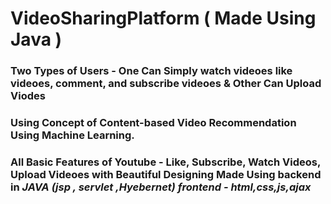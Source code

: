 # VideoSharingPlatform ( Made Using Java ) 

<h3> Two Types of Users - One Can Simply watch videoes like videoes, comment, and subscribe videoes & Other Can Upload Viodes   </h3>
<h3> Using Concept of Content-based Video Recommendation Using Machine Learning. </h3>

<h3>All Basic Features of Youtube - Like, Subscribe, Watch Videos, Upload Videoes with Beautiful Designing 
Made Using backend in <b><i> JAVA (jsp , servlet ,Hyebernet) frontend - html,css,js,ajax</b></i></h3>
